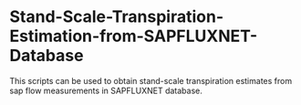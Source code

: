 # Stand-Scale-Transpiration-Estimation-from-SAPFLUXNET-Database
This scripts can be used to obtain stand-scale transpiration estimates from sap flow measurements in SAPFLUXNET database.
